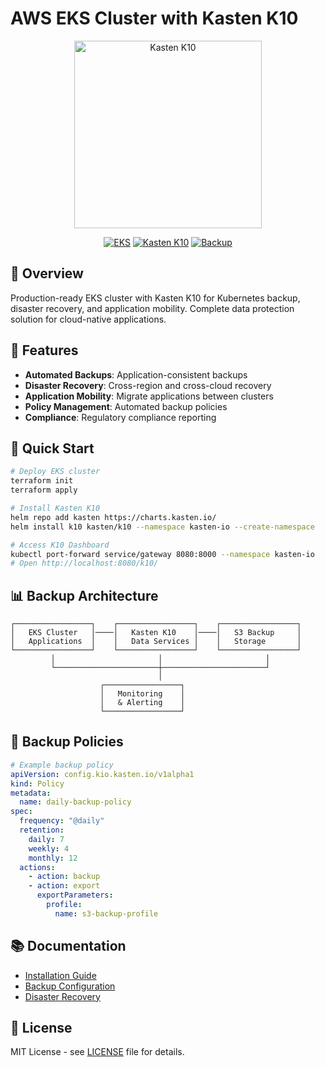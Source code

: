 # AWS EKS Cluster with Kasten K10

<div align="center">
  <img src="https://www.kasten.io/hubfs/kasten_december2016/Images/kasten-logo.png" alt="Kasten K10" width="300"/>
  
  [![EKS](https://img.shields.io/badge/AWS-EKS-FF9900.svg)](https://aws.amazon.com/eks/)
  [![Kasten K10](https://img.shields.io/badge/Kasten-K10-blue.svg)](https://www.kasten.io/)
  [![Backup](https://img.shields.io/badge/Backup-Disaster%20Recovery-green.svg)](https://www.kasten.io/product/)
</div>

## 🔄 Overview

Production-ready EKS cluster with Kasten K10 for Kubernetes backup, disaster recovery, and application mobility. Complete data protection solution for cloud-native applications.

## 🎯 Features

- **Automated Backups**: Application-consistent backups
- **Disaster Recovery**: Cross-region and cross-cloud recovery
- **Application Mobility**: Migrate applications between clusters
- **Policy Management**: Automated backup policies
- **Compliance**: Regulatory compliance reporting

## 🚀 Quick Start

```bash
# Deploy EKS cluster
terraform init
terraform apply

# Install Kasten K10
helm repo add kasten https://charts.kasten.io/
helm install k10 kasten/k10 --namespace kasten-io --create-namespace

# Access K10 Dashboard
kubectl port-forward service/gateway 8080:8000 --namespace kasten-io
# Open http://localhost:8080/k10/
```

## 📊 Backup Architecture

```
┌─────────────────┐    ┌─────────────────┐    ┌─────────────────┐
│   EKS Cluster   │────│   Kasten K10    │────│   S3 Backup     │
│   Applications  │    │   Data Services │    │   Storage       │
└─────────────────┘    └─────────────────┘    └─────────────────┘
         │                       │                       │
         └───────────────────────┼───────────────────────┘
                                 │
                    ┌─────────────────┐
                    │   Monitoring    │
                    │   & Alerting    │
                    └─────────────────┘
```

## 🔧 Backup Policies

```yaml
# Example backup policy
apiVersion: config.kio.kasten.io/v1alpha1
kind: Policy
metadata:
  name: daily-backup-policy
spec:
  frequency: "@daily"
  retention:
    daily: 7
    weekly: 4
    monthly: 12
  actions:
    - action: backup
    - action: export
      exportParameters:
        profile:
          name: s3-backup-profile
```

## 📚 Documentation

- [Installation Guide](https://github.com/uldyssian-sh/aws-eks-cluster-kasten/wiki/Installation)
- [Backup Configuration](https://github.com/uldyssian-sh/aws-eks-cluster-kasten/wiki/Backup-Config)
- [Disaster Recovery](https://github.com/uldyssian-sh/aws-eks-cluster-kasten/wiki/Disaster-Recovery)

## 📄 License

MIT License - see [LICENSE](LICENSE) file for details.

